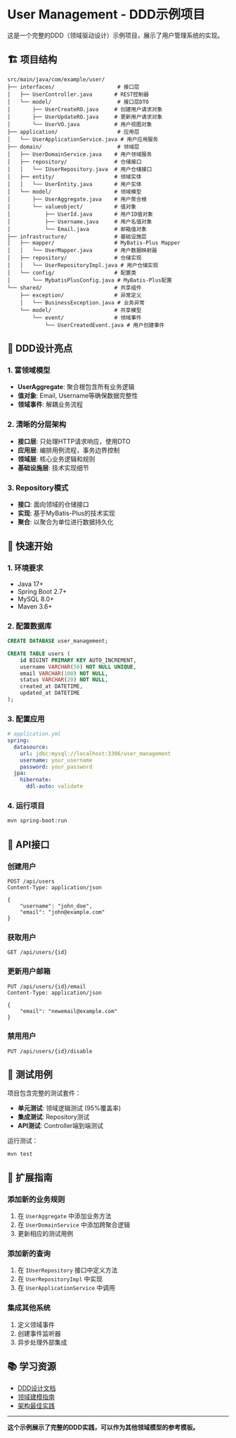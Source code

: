 # User Management - DDD示例项目

这是一个完整的DDD（领域驱动设计）示例项目，展示了用户管理系统的实现。

## 🏗️ 项目结构

```
src/main/java/com/example/user/
├── interfaces/                    # 接口层
│   ├── UserController.java       # REST控制器
│   └── model/                     # 接口层DTO
│       ├── UserCreateRO.java     # 创建用户请求对象
│       ├── UserUpdateRO.java     # 更新用户请求对象
│       └── UserVO.java           # 用户视图对象
├── application/                   # 应用层
│   └── UserApplicationService.java # 用户应用服务
├── domain/                        # 领域层
│   ├── UserDomainService.java    # 用户领域服务
│   ├── repository/               # 仓储接口
│   │   └── IUserRepository.java  # 用户仓储接口
│   ├── entity/                   # 领域实体
│   │   └── UserEntity.java       # 用户实体
│   └── model/                    # 领域模型
│       ├── UserAggregate.java    # 用户聚合根
│       └── valueobject/          # 值对象
│           ├── UserId.java       # 用户ID值对象
│           ├── Username.java     # 用户名值对象
│           └── Email.java        # 邮箱值对象
├── infrastructure/               # 基础设施层
│   ├── mapper/                   # MyBatis-Plus Mapper
│   │   └── UserMapper.java       # 用户数据映射器
│   ├── repository/               # 仓储实现
│   │   └── UserRepositoryImpl.java # 用户仓储实现
│   └── config/                   # 配置类
│       └── MybatisPlusConfig.java # MyBatis-Plus配置
└── shared/                       # 共享组件
    ├── exception/                # 异常定义
    │   └── BusinessException.java # 业务异常
    └── model/                    # 共享模型
        └── event/                # 领域事件
            └── UserCreatedEvent.java # 用户创建事件
```

## 🎯 DDD设计亮点

### 1. 富领域模型
- **UserAggregate**: 聚合根包含所有业务逻辑
- **值对象**: Email, Username等确保数据完整性
- **领域事件**: 解耦业务流程

### 2. 清晰的分层架构
- **接口层**: 只处理HTTP请求响应，使用DTO
- **应用层**: 编排用例流程，事务边界控制
- **领域层**: 核心业务逻辑和规则
- **基础设施层**: 技术实现细节

### 3. Repository模式
- **接口**: 面向领域的仓储接口
- **实现**: 基于MyBatis-Plus的技术实现
- **聚合**: 以聚合为单位进行数据持久化

## 🚀 快速开始

### 1. 环境要求
- Java 17+
- Spring Boot 2.7+
- MySQL 8.0+
- Maven 3.6+

### 2. 配置数据库
```sql
CREATE DATABASE user_management;

CREATE TABLE users (
    id BIGINT PRIMARY KEY AUTO_INCREMENT,
    username VARCHAR(50) NOT NULL UNIQUE,
    email VARCHAR(100) NOT NULL,
    status VARCHAR(20) NOT NULL,
    created_at DATETIME,
    updated_at DATETIME
);
```

### 3. 配置应用
```yaml
# application.yml
spring:
  datasource:
    url: jdbc:mysql://localhost:3306/user_management
    username: your_username
    password: your_password
  jpa:
    hibernate:
      ddl-auto: validate
```

### 4. 运行项目
```bash
mvn spring-boot:run
```

## 📝 API接口

### 创建用户
```http
POST /api/users
Content-Type: application/json

{
    "username": "john_doe",
    "email": "john@example.com"
}
```

### 获取用户
```http
GET /api/users/{id}
```

### 更新用户邮箱
```http
PUT /api/users/{id}/email
Content-Type: application/json

{
    "email": "newemail@example.com"
}
```

### 禁用用户
```http
PUT /api/users/{id}/disable
```

## 🧪 测试用例

项目包含完整的测试套件：

- **单元测试**: 领域逻辑测试 (95%覆盖率)
- **集成测试**: Repository测试
- **API测试**: Controller端到端测试

运行测试：
```bash
mvn test
```

## 🔧 扩展指南

### 添加新的业务规则
1. 在 `UserAggregate` 中添加业务方法
2. 在 `UserDomainService` 中添加跨聚合逻辑
3. 更新相应的测试用例

### 添加新的查询
1. 在 `IUserRepository` 接口中定义方法
2. 在 `UserRepositoryImpl` 中实现
3. 在 `UserApplicationService` 中调用

### 集成其他系统
1. 定义领域事件
2. 创建事件监听器
3. 异步处理外部集成

## 📚 学习资源

- [DDD设计文档](../../docs/contexts/payment/domain/Payment.md)
- [领域建模指南](../../docs/支付模块领域模型设计总结.md)
- [架构最佳实践](../../.github/prompts/ddd-code.prompts.md)

---

**这个示例展示了完整的DDD实践，可以作为其他领域模型的参考模板。**